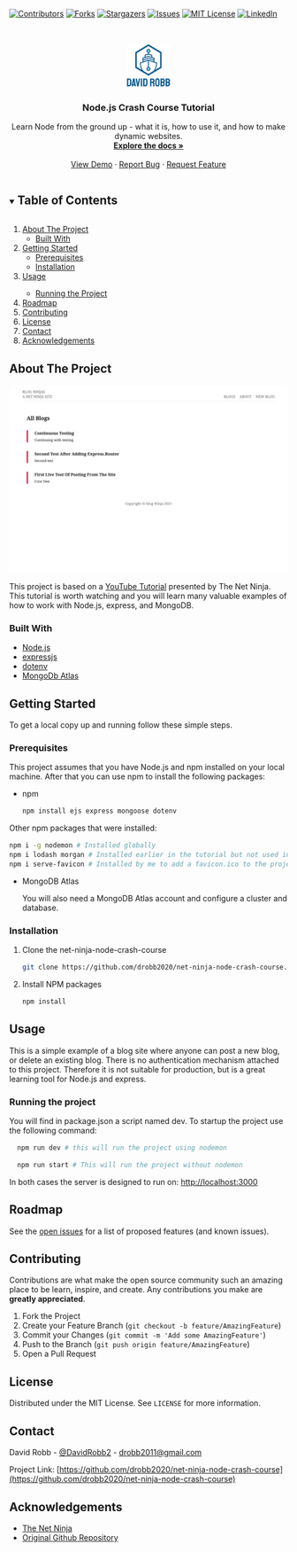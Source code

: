 <!--
*** Thanks for checking out the Best-README-Template. If you have a suggestion
*** that would make this better, please fork the net-ninja-node-crash-course and create a pull request
*** or simply open an issue with the tag "enhancement".
*** Thanks again! Now go create something AMAZING! :D
***
***
***
*** To avoid retyping too much info. Do a search and replace for the following:
*** drobb2020, net-ninja-node-crash-course, twitter_handle, email, project_title, project_description
-->

<!-- PROJECT SHIELDS -->
<!--
*** I'm using markdown "reference style" links for readability.
*** Reference links are enclosed in brackets [ ] instead of parentheses ( ).
*** See the bottom of this document for the declaration of the reference variables
*** for contributors-url, forks-url, etc. This is an optional, concise syntax you may use.
*** https://www.markdownguide.org/basic-syntax/#reference-style-links
-->

[![Contributors][contributors-shield]][contributors-url]
[![Forks][forks-shield]][forks-url]
[![Stargazers][stars-shield]][stars-url]
[![Issues][issues-shield]][issues-url]
[![MIT License][license-shield]][license-url]
[![LinkedIn][linkedin-shield]][linkedin-url]

<!-- PROJECT LOGO -->
<br />
<p align="center">
  <a href="https://github.com/drobb2020/readme-template">
    <img src="images/logo.png" alt="Logo" width="80" height="80">
  </a>

  <h3 align="center">Node.js Crash Course Tutorial</h3>

  <p align="center">
    Learn Node from the ground up - what it is, how to use it, and how to make dynamic websites.
    <br />
    <a href="https://github.com/drobb2020/net-ninja-node-crash-course"><strong>Explore the docs »</strong></a>
    <br />
    <br />
    <a href="https://github.com/drobb2020/net-ninja-node-crash-course">View Demo</a>
    ·
    <a href="https://github.com/drobb2020/net-ninja-node-crash-course/issues">Report Bug</a>
    ·
    <a href="https://github.com/drobb2020/net-ninja-node-crash-course/issues">Request Feature</a>
  </p>
</p>

<!-- TABLE OF CONTENTS -->
<details open="open">
  <summary><h2 style="display: inline-block">Table of Contents</h2></summary>
  <ol>
    <li>
      <a href="#about-the-project">About The Project</a>
      <ul>
        <li><a href="#built-with">Built With</a></li>
      </ul>
    </li>
    <li>
      <a href="#getting-started">Getting Started</a>
      <ul>
        <li><a href="#prerequisites">Prerequisites</a></li>
        <li><a href="#installation">Installation</a></li>
      </ul>
    </li>
    <li><a href="#usage">Usage</a></li>
      <ul>
        <li><a href="#running-the-project">Running the Project</a></li>
      </ul>
    <li><a href="#roadmap">Roadmap</a></li>
    <li><a href="#contributing">Contributing</a></li>
    <li><a href="#license">License</a></li>
    <li><a href="#contact">Contact</a></li>
    <li><a href="#acknowledgements">Acknowledgements</a></li>
  </ol>
</details>

<!-- ABOUT THE PROJECT -->
## About The Project

![Blog Ninja Node.js Tutorial](https://github.com/drobb2020/net-ninja-node-crash-course/blob/main/images/screenshot.png)

This project is based on a [YouTube Tutorial](https://www.youtube.com/playlist?list=PL4cUxeGkcC9jsz4LDYc6kv3ymONOKxwBU) presented by The Net Ninja. This tutorial is worth watching and you will learn many valuable examples of how to work with Node.js, express, and MongoDB.

### Built With

* [Node.js](https://nodejs.org/en/)
* [expressjs](https://expressjs.com/)
* [dotenv](https://www.npmjs.com/package/dotenv)
* [MongoDb Atlas](https://www.mongodb.com/cloud/atlas/lp/try2?utm_source=google&utm_campaign=gs_americas_canada_search_core_brand_atlas_desktop&utm_term=mongodb%20atlas&utm_medium=cpc_paid_search&utm_ad=e&utm_ad_campaign_id=12212624311&gclid=Cj0KCQjw5uWGBhCTARIsAL70sLJqIKC0gb4tZtQGA-wFIy60Q18IwifJY4ahHodtUxeFH47e_VLVRL8aAnBKEALw_wcB)

<!-- GETTING STARTED -->
## Getting Started

To get a local copy up and running follow these simple steps.

### Prerequisites

This project assumes that you have Node.js and npm installed on your local machine. After that you can use npm to install the following packages:

* npm

  ```sh
  npm install ejs express mongoose dotenv
  ```

Other npm packages that were installed:

  ```sh
  npm i -g nodemon # Installed globally
  npm i lodash morgan # Installed earlier in the tutorial but not used in the final project.
  npm i serve-favicon # Installed by me to add a favicon.ico to the project (work-in-progress)
  ```

* MongoDB Atlas
  
  You will also need a MongoDB Atlas account and configure a cluster and database.

### Installation

1. Clone the net-ninja-node-crash-course

   ```sh
   git clone https://github.com/drobb2020/net-ninja-node-crash-course.git
   ```

2. Install NPM packages

   ```sh
   npm install
   ```

<!-- USAGE EXAMPLES -->
## Usage

This is a simple example of a blog site where anyone can post a new blog, or delete an existing blog. There is no authentication mechanism attached to this project. Therefore it is not suitable for production, but is a great learning tool for Node.js and express.

### Running the project

You will find in package.json a script named dev. To startup the project use the following command:

  ```sh
    npm run dev # this will run the project using nodemon
  ```

  ```sh
    npm run start # This will run the project without nodemon
  ```

  In both cases the server is designed to run on: [http://localhost:3000](http://localhost:3000)

<!-- ROADMAP -->
## Roadmap

See the [open issues](https://github.com/drobb2020/net-ninja-node-crash-course/issues) for a list of proposed features (and known issues).

<!-- CONTRIBUTING -->
## Contributing

Contributions are what make the open source community such an amazing place to be learn, inspire, and create. Any contributions you make are **greatly appreciated**.

1. Fork the Project
2. Create your Feature Branch (`git checkout -b feature/AmazingFeature`)
3. Commit your Changes (`git commit -m 'Add some AmazingFeature'`)
4. Push to the Branch (`git push origin feature/AmazingFeature`)
5. Open a Pull Request

<!-- LICENSE -->
## License

Distributed under the MIT License. See `LICENSE` for more information.

<!-- CONTACT -->
## Contact

David Robb - [@DavidRobb2](https://twitter.com/DavidRobb2) - drobb2011@gmail.com

Project Link: [https://github.com/drobb2020/net-ninja-node-crash-course](https://github.com/drobb2020/net-ninja-node-crash-course)

<!-- ACKNOWLEDGEMENTS -->
## Acknowledgements

* [The Net Ninja](https://www.youtube.com/c/TheNetNinja/featured)
* [Original Github Repository](https://github.com/iamshaunjp/node-crash-course)

<!-- MARKDOWN LINKS & IMAGES -->
<!-- https://www.markdownguide.org/basic-syntax/#reference-style-links -->
[contributors-shield]: https://img.shields.io/github/contributors/drobb2020/net-ninja-node-crash-course.svg?style=for-the-badge
[contributors-url]: https://github.com/drobb2020/net-ninja-node-crash-course/graphs/contributors
[forks-shield]: https://img.shields.io/github/forks/drobb2020/net-ninja-node-crash-course.svg?style=for-the-badge
[forks-url]: https://github.com/drobb2020/net-ninja-node-crash-course/network/members
[stars-shield]: https://img.shields.io/github/stars/drobb2020/net-ninja-node-crash-course.svg?style=for-the-badge
[stars-url]: https://github.com/drobb2020/net-ninja-node-crash-course/stargazers
[issues-shield]: https://img.shields.io/github/issues/drobb2020/net-ninja-node-crash-course.svg?style=for-the-badge
[issues-url]: https://github.com/drobb2020/net-ninja-node-crash-course/issues
[license-shield]: https://img.shields.io/github/license/drobb2020/net-ninja-node-crash-course.svg?style=for-the-badge
[license-url]: https://github.com/drobb2020/net-ninja-node-crash-course/blob/master/LICENSE.txt
[linkedin-shield]: https://img.shields.io/badge/-LinkedIn-black.svg?style=for-the-badge&logo=linkedin&colorB=555
[linkedin-url]: https://www.linkedin.com/in/david-robb-42436a20/
